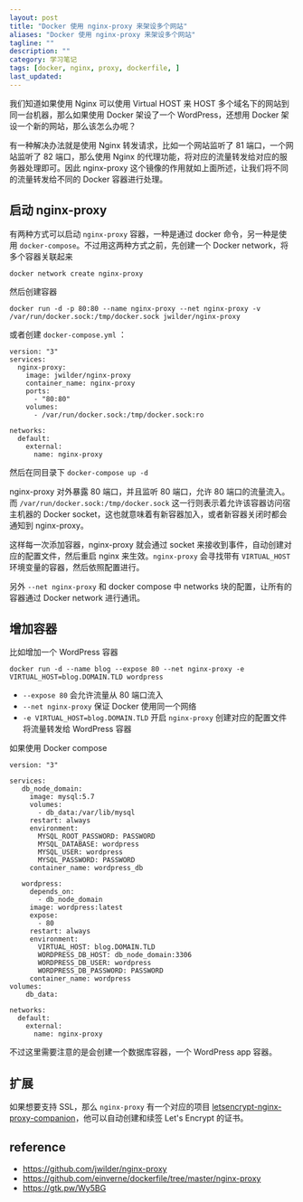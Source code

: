 ```yaml
---
layout: post
title: "Docker 使用 nginx-proxy 来架设多个网站"
aliases: "Docker 使用 nginx-proxy 来架设多个网站"
tagline: ""
description: ""
category: 学习笔记
tags: [docker, nginx, proxy, dockerfile, ]
last_updated:
---
```


我们知道如果使用 Nginx 可以使用 Virtual HOST 来 HOST 多个域名下的网站到同一台机器，那么如果使用 Docker 架设了一个 WordPress，还想用 Docker 架设一个新的网站，那么该怎么办呢？

有一种解决办法就是使用 Nginx 转发请求，比如一个网站监听了 81 端口，一个网站监听了 82 端口，那么使用 Nginx 的代理功能，将对应的流量转发给对应的服务器处理即可。因此 nginx-proxy 这个镜像的作用就如上面所述，让我们将不同的流量转发给不同的 Docker 容器进行处理。

## 启动 nginx-proxy
有两种方式可以启动 `nginx-proxy` 容器，一种是通过 docker 命令，另一种是使用 `docker-compose`。不过用这两种方式之前，先创建一个 Docker network，将多个容器关联起来

    docker network create nginx-proxy

然后创建容器

    docker run -d -p 80:80 --name nginx-proxy --net nginx-proxy -v /var/run/docker.sock:/tmp/docker.sock jwilder/nginx-proxy

或者创建 `docker-compose.yml` ：

    version: "3"
    services:
      nginx-proxy:
        image: jwilder/nginx-proxy
        container_name: nginx-proxy
        ports:
          - "80:80"
        volumes:
          - /var/run/docker.sock:/tmp/docker.sock:ro

    networks:
      default:
        external:
          name: nginx-proxy

然后在同目录下 `docker-compose up -d`

nginx-proxy 对外暴露 80 端口，并且监听 80 端口，允许 80 端口的流量流入。而 `/var/run/docker.sock:/tmp/docker.sock` 这一行则表示着允许该容器访问宿主机器的 Docker socket，这也就意味着有新容器加入，或者新容器关闭时都会通知到 nginx-proxy。

这样每一次添加容器，nginx-proxy 就会通过 socket 来接收到事件，自动创建对应的配置文件，然后重启 nginx 来生效。`nginx-proxy` 会寻找带有 `VIRTUAL_HOST` 环境变量的容器，然后依照配置进行。

另外 `--net nginx-proxy` 和 docker compose 中 networks 块的配置，让所有的容器通过 Docker network 进行通讯。

## 增加容器
比如增加一个 WordPress 容器

    docker run -d --name blog --expose 80 --net nginx-proxy -e VIRTUAL_HOST=blog.DOMAIN.TLD wordpress

- `--expose 80` 会允许流量从 80 端口流入
- `--net nginx-proxy` 保证 Docker 使用同一个网络
- `-e VIRTUAL_HOST=blog.DOMAIN.TLD` 开启 `nginx-proxy` 创建对应的配置文件将流量转发给 WordPress 容器

如果使用 Docker compose

    version: "3"

    services:
       db_node_domain:
         image: mysql:5.7
         volumes:
           - db_data:/var/lib/mysql
         restart: always
         environment:
           MYSQL_ROOT_PASSWORD: PASSWORD
           MYSQL_DATABASE: wordpress
           MYSQL_USER: wordpress
           MYSQL_PASSWORD: PASSWORD
         container_name: wordpress_db

       wordpress:
         depends_on:
           - db_node_domain
         image: wordpress:latest
         expose:
           - 80
         restart: always
         environment:
           VIRTUAL_HOST: blog.DOMAIN.TLD
           WORDPRESS_DB_HOST: db_node_domain:3306
           WORDPRESS_DB_USER: wordpress
           WORDPRESS_DB_PASSWORD: PASSWORD
         container_name: wordpress
    volumes:
        db_data:

    networks:
      default:
        external:
          name: nginx-proxy

不过这里需要注意的是会创建一个数据库容器，一个 WordPress app 容器。

## 扩展
如果想要支持 SSL，那么 `nginx-proxy` 有一个对应的项目 [letsencrypt-nginx-proxy-companion](https://github.com/JrCs/docker-letsencrypt-nginx-proxy-companion)，他可以自动创建和续签 Let's Encrypt 的证书。

## reference

- <https://github.com/jwilder/nginx-proxy>
- <https://github.com/einverne/dockerfile/tree/master/nginx-proxy>
- <https://gtk.pw/Wy5BG>

